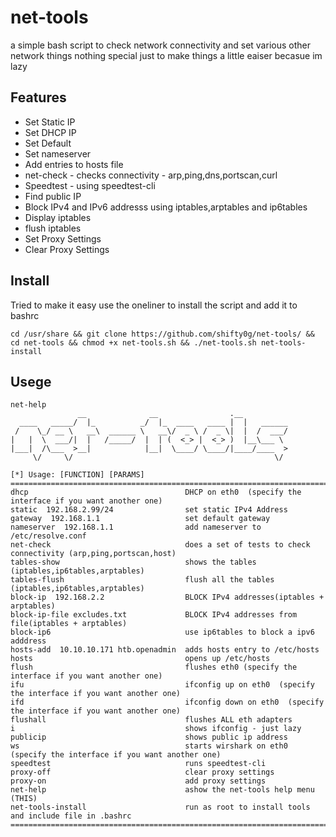 net-tools
=========================
a simple bash script to check network connectivity and set various other network things 
nothing special just to make things a little eaiser becasue im lazy

Features
--------------
* Set Static IP
* Set DHCP IP
* Set Default
* Set nameserver 
* Add entries to hosts file 
* net-check - checks connectivity - arp,ping,dns,portscan,curl
* Speedtest - using speedtest-cli
* Find public IP
* Block IPv4 and IPv6 addresss using iptables,arptables and ip6tables
* Display iptables
* flush iptables
* Set Proxy Settings
* Clear Proxy Settings 


Install
-----------
Tried to make it easy use the oneliner to install the script and add it to bashrc

```console
cd /usr/share && git clone https://github.com/shifty0g/net-tools/ && cd net-tools && chmod +x net-tools.sh && ./net-tools.sh net-tools-install
```


Usege
---------
```console
net-help 
               __              __                .__
  ____   _____/  |_          _/  |_  ____   ____ |  |   ______
 /    \_/ __ \   __\  ______ \   __\/  _ \ /  _ \|  |  /  ___/
|   |  \  ___/|  |   /_____/  |  | (  <_> |  <_> )  |__\___ \
|___|  /\___  >__|            |__|  \____/ \____/|____/____  >
     \/     \/                                             \/

[*] Usage: [FUNCTION] [PARAMS]
========================================================================================
dhcp                                   DHCP on eth0  (specify the interface if you want another one)
static  192.168.2.99/24                set static IPv4 Address
gateway  192.168.1.1                   set default gateway
nameserver  192.168.1.1                add nameserver to /etc/resolve.conf
net-check                              does a set of tests to check connectivity (arp,ping,portscan,host)
tables-show                            shows the tables (iptables,ip6tables,arptables)
tables-flush                           flush all the tables (iptables,ip6tables,arptables)
block-ip  192.168.2.2                  BLOCK IPv4 addresses(iptables + arptables)
block-ip-file excludes.txt             BLOCK IPv4 addresses from file(iptables + arptables)
block-ip6                              use ip6tables to block a ipv6 adddress
hosts-add  10.10.10.171 htb.openadmin  adds hosts entry to /etc/hosts
hosts                                  opens up /etc/hosts
flush                                  flushes eth0 (specify the interface if you want another one)
ifu                                    ifconfig up on eth0  (specify the interface if you want another one)
ifd                                    ifconfig down on eth0  (specify the interface if you want another one)
flushall                               flushes ALL eth adapters
i                                      shows ifconfig - just lazy
publicip                               shows public ip address
ws                                     starts wirshark on eth0 (specify the interface if you want another one)
speedtest                              runs speedtest-cli
proxy-off                              clear proxy settings
proxy-on                               add proxy settings
net-help                               ashow the net-tools help menu (THIS)
net-tools-install                      run as root to install tools and include file in .bashrc
========================================================================================

```
